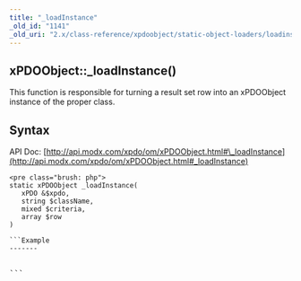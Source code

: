 ```yaml
---
title: "_loadInstance"
_old_id: "1141"
_old_uri: "2.x/class-reference/xpdoobject/static-object-loaders/loadinstance"
---
```


xPDOObject::\_loadInstance()
----------------------------

This function is responsible for turning a result set row into an xPDOObject instance of the proper class.

Syntax
------

API Doc: [http://api.modx.com/xpdo/om/xPDOObject.html#\_loadInstance](http://api.modx.com/xpdo/om/xPDOObject.html#_loadInstance)

```
<pre class="brush: php">
static xPDOObject _loadInstance(
   xPDO &$xpdo,
   string $className,
   mixed $criteria,
   array $row
)

```Example
-------

```
<pre class="brush: php">

```